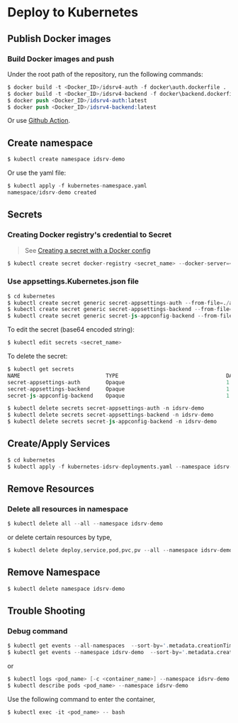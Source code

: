 # Deploy to Kubernetes

## Publish Docker images


### Build Docker images and push

Under the root path of the repository, run the following commands:

```s
$ docker build -t <Docker_ID>/idsrv4-auth -f docker\auth.dockerfile .
$ docker build -t <Docker_ID>/idsrv4-backend -f docker\backend.dockerfile .
$ docker push <Docker_ID>/idsrv4-auth:latest
$ docker push <Docker_ID>/idsrv4-backend:latest
```

Or use [Github Action](https://karatejb.blogspot.com/2021/05/github-action-docker-image.html).



## Create namespace

```s
$ kubectl create namespace idsrv-demo
```

Or use the yaml file:

```s
$ kubectl apply -f kubernetes-namespace.yaml
namespace/idsrv-demo created
```


## Secrets

### Creating Docker registry's credential to Secret

> See [Creating a secret with a Docker config](https://kubernetes.io/docs/concepts/containers/images/#creating-a-secret-with-a-docker-config)

```s
$ kubectl create secret docker-registry <secret_name> --docker-server=<docker_registry_host> --docker-username=<user_name> --docker-password=<password> --docker-email=<email_addr> --namespace idsrv-demo
```


### Use appsettings.Kubernetes.json file

```s
$ cd kubernetes
$ kubectl create secret generic secret-appsettings-auth --from-file=./artifects/auth/appsettings.Kubernetes.json --namespace idsrv-demo
$ kubectl create secret generic secret-appsettings-backend --from-file=./artifects/backend/appsettings.Kubernetes.json --namespace idsrv-demo
$ kubectl create secret generic secret-js-appconfig-backend --from-file=./artifects/backend/app-config.js --namespace idsrv-demo
```

To edit the secret (base64 encoded string):

```s
$ kubectl edit secrets <secret_name>
```


To delete the secret:

```s
$ kubectl get secrets
NAME                           TYPE                                  DATA   AGE
secret-appsettings-auth        Opaque                                1      7h58m
secret-appsettings-backend     Opaque                                1      7h57m
secret-js-appconfig-backend    Opaque                                1      7h57m

$ kubectl delete secrets secret-appsettings-auth -n idsrv-demo
$ kubectl delete secrets secret-appsettings-backend -n idsrv-demo
$ kubectl delete secrets secret-js-appconfig-backend -n idsrv-demo
```




## Create/Apply Services

```s
$ cd kubernetes
$ kubectl apply -f kubernetes-idsrv-deployments.yaml --namespace idsrv-demo
```

## Remove Resources

### Delete all resources in namespace

```s
$ kubectl delete all --all --namespace idsrv-demo
```

or delete certain resources by type,
```s
$ kubectl delete deploy,service,pod,pvc,pv --all --namespace idsrv-demo
```

## Remove Namespace

```s
$ kubectl delete namespace idsrv-demo
```


## Trouble Shooting

### Debug command

```s
$ kubectl get events --all-namespaces  --sort-by='.metadata.creationTimestamp'
$ kubectl get events --namespace idsrv-demo  --sort-by='.metadata.creationTimestamp'
```

or

```s
$ kubectl logs <pod_name> [-c <container_name>] --namespace idsrv-demo
$ kubectl describe pods <pod_name> --namespace idsrv-demo
```


Use the following command to enter the container,

```s
$ kubectl exec -it <pod_name> -- bash
```


